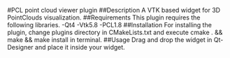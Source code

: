 #PCL point cloud viewer plugin
##Description
A VTK based widget for 3D PointClouds visualization.
##Requirements
This plugin requires the following libraries.
-Qt4
-Vtk5.8
-PCL1.8
##Installation
For installing the plugin, change plugins directory in CMakeLists.txt and execute cmake . && make && make install in terminal.
##Usage
Drag and drop the widget in Qt-Designer and place it inside your widget.
